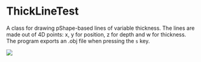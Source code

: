 # ThickLineTest

A class for drawing pShape-based lines of variable thickness.
The lines are made out of 4D points: x, y for position, z for depth and w for thickness.
The program exports an .obj file when pressing the `s` key.

![](https://raw.githubusercontent.com/hamoid/Fun-Programming/master/processing/ideas/2019/06/ThickLineTest/thumb.jpg)

